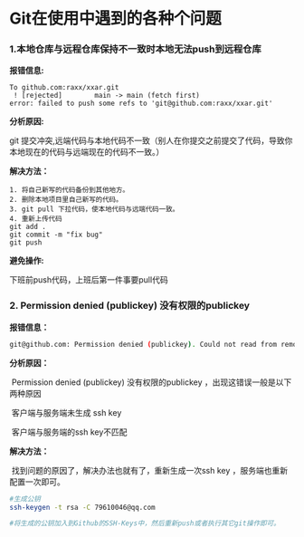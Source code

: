 # Git在使用中遇到的各种个问题



### 1.本地仓库与远程仓库保持不一致时本地无法push到远程仓库

**报错信息:**

```
To github.com:raxx/xxar.git
 ! [rejected]        main -> main (fetch first)
error: failed to push some refs to 'git@github.com:raxx/xxar.git'
```

**分析原因:**

git 提交冲突,远端代码与本地代码不一致（别人在你提交之前提交了代码，导致你本地现在的代码与远端现在的代码不一致。）

**解决方法：**

```
1. 将自己新写的代码备份到其他地方。
2. 删除本地项目里自己新写的代码。
3. git pull 下拉代码，使本地代码与远端代码一致。
4. 重新上传代码 
git add .
git commit -m "fix bug"
git push
```

**避免操作:**

下班前push代码，上班后第一件事要pull代码





### 2. Permission denied (publickey) 没有权限的publickey

**报错信息：**

```bash
git@github.com: Permission denied (publickey). Could not read from remote repository
```

**分析原因：**

​	Permission denied (publickey) 没有权限的publickey ，出现这错误一般是以下两种原因

​	客户端与服务端未生成 ssh key

​	客户端与服务端的ssh key不匹配

**解决方法：**

​	找到问题的原因了，解决办法也就有了，重新生成一次ssh key ，服务端也重新配置一次即可。

```bash
#生成公钥
ssh-keygen -t rsa -C 79610046@qq.com

#将生成的公钥加入到Github的SSH-Keys中，然后重新push或者执行其它git操作即可。
```

